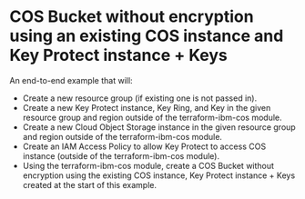 # COS Bucket without encryption using an existing COS instance and Key Protect instance + Keys

An end-to-end example that will:
- Create a new resource group (if existing one is not passed in).
- Create a new Key Protect instance, Key Ring, and Key in the given resource group and region outside of the terraform-ibm-cos module.
- Create a new Cloud Object Storage instance in the given resource group and region outside of the terraform-ibm-cos module.
- Create an IAM Access Policy to allow Key Protect to access COS instance (outside of the terraform-ibm-cos module).
- Using the terraform-ibm-cos module, create a COS Bucket without encryption using the existing COS instance, Key Protect instance + Keys created at the start of this example.
